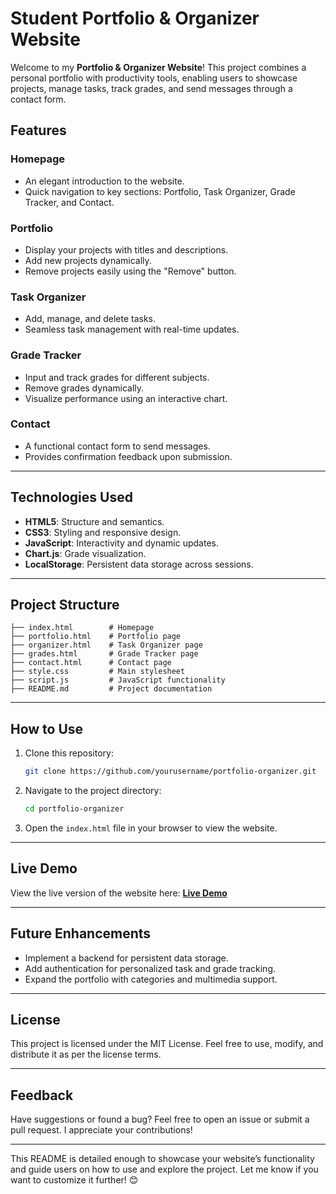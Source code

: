 # **Student Portfolio & Organizer Website**

Welcome to my **Portfolio & Organizer Website**! This project combines a personal portfolio with productivity tools, enabling users to showcase projects, manage tasks, track grades, and send messages through a contact form.

## **Features**

### **Homepage**
- An elegant introduction to the website.
- Quick navigation to key sections: Portfolio, Task Organizer, Grade Tracker, and Contact.

### **Portfolio**
- Display your projects with titles and descriptions.
- Add new projects dynamically.
- Remove projects easily using the "Remove" button.

### **Task Organizer**
- Add, manage, and delete tasks.
- Seamless task management with real-time updates.

### **Grade Tracker**
- Input and track grades for different subjects.
- Remove grades dynamically.
- Visualize performance using an interactive chart.

### **Contact**
- A functional contact form to send messages.
- Provides confirmation feedback upon submission.

---

## **Technologies Used**
- **HTML5**: Structure and semantics.
- **CSS3**: Styling and responsive design.
- **JavaScript**: Interactivity and dynamic updates.
- **Chart.js**: Grade visualization.
- **LocalStorage**: Persistent data storage across sessions.

---

## **Project Structure**
```plaintext
├── index.html        # Homepage
├── portfolio.html    # Portfolio page
├── organizer.html    # Task Organizer page
├── grades.html       # Grade Tracker page
├── contact.html      # Contact page
├── style.css         # Main stylesheet
├── script.js         # JavaScript functionality
├── README.md         # Project documentation
```

---

## **How to Use**
1. Clone this repository:
   ```bash
   git clone https://github.com/yourusername/portfolio-organizer.git
   ```
2. Navigate to the project directory:
   ```bash
   cd portfolio-organizer
   ```
3. Open the `index.html` file in your browser to view the website.

---

## **Live Demo**
View the live version of the website here: [**Live Demo**](https://yourusername.github.io/portfolio-organizer)

---

## **Future Enhancements**
- Implement a backend for persistent data storage.
- Add authentication for personalized task and grade tracking.
- Expand the portfolio with categories and multimedia support.

---

## **License**
This project is licensed under the MIT License. Feel free to use, modify, and distribute it as per the license terms.

---

## **Feedback**
Have suggestions or found a bug? Feel free to open an issue or submit a pull request. I appreciate your contributions!

---

This README is detailed enough to showcase your website’s functionality and guide users on how to use and explore the project. Let me know if you want to customize it further! 😊

